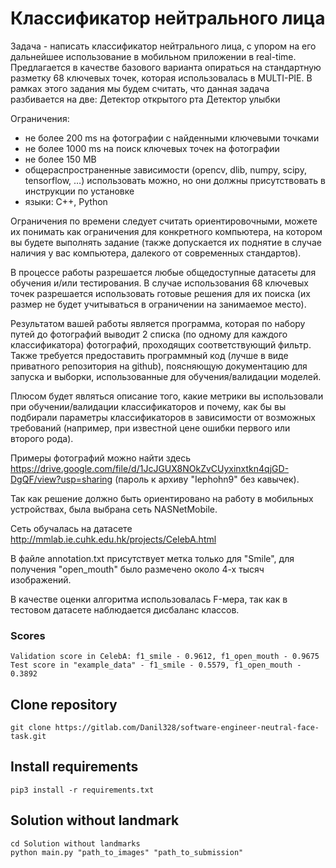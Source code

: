 # Классификатор нейтрального лица

Задача - написать классификатор нейтрального лица, с упором на его дальнейшее использование в мобильном приложении в real-time. Предлагается в качестве базового варианта опираться на стандартную разметку 68 ключевых точек, которая использовалась в MULTI-PIE.
В рамках этого задания мы будем считать, что данная задача разбивается на две:
Детектор открытого рта
Детектор улыбки

Ограничения:
- не более 200 ms на фотографии с найденными ключевыми точками
- не более 1000 ms на поиск ключевых точек на фотографии
- не более 150 MB 
- общераспространенные зависимости (opencv, dlib, numpy, scipy, tensorflow, …) использовать можно, но они должны присутствовать в инструкции по установке
- языки: C++, Python

Ограничения по времени следует считать ориентировочными, можете их понимать как ограничения для конкретного компьютера, на котором вы будете выполнять задание (также допускается их поднятие в случае наличия у вас компьютера, далекого от современных стандартов).

В процессе работы разрешается любые общедоступные датасеты для обучения и/или тестирования. В случае использования 68 ключевых точек разрешается использовать готовые решения для их поиска (их размер не будет учитываться в ограничении на занимаемое место). 

Результатом вашей работы является программа, которая по набору путей до фотографий выводит 2 списка (по одному для каждого классификатора) фотографий, проходящих соответствующий фильтр. Также требуется предоставить программный код (лучше в виде приватного репозитория на github), поясняющую документацию для запуска и выборки, использованные для обучения/валидации моделей.

Плюсом будет являться описание того, какие метрики вы использовали при обучении/валидации классификаторов и почему, как бы вы подбирали параметры классификаторов в зависимости от возможных требований (например, при известной цене ошибки первого или второго рода).

Примеры фотографий можно найти здесь 
https://drive.google.com/file/d/1JcJGUX8NOkZvCUyxinxtkn4qjGD-DgQF/view?usp=sharing
(пароль к архиву "Iephohn9" без кавычек).

Так как решение должно быть ориентировано на работу в мобильных устройствах, была выбрана сеть NASNetMobile.

Сеть обучалась на датасете http://mmlab.ie.cuhk.edu.hk/projects/CelebA.html

В файле annotation.txt присутствует метка только для "Smile", для получения "open_mouth" было размечено около 4-х тысяч изображений.

В качестве оценки алгоритма использовалась F-мера, так как в тестовом датасете наблюдается дисбаланс классов.

### Scores

    Validation score in CelebA: f1_smile - 0.9612, f1_open_mouth - 0.9675
    Test score in "example_data" - f1_smile - 0.5579, f1_open_mouth - 0.3892
    
## Clone repository

    git clone https://gitlab.com/Danil328/software-engineer-neutral-face-task.git

## Install requirements

    pip3 install -r requirements.txt

## Solution without landmark

    cd Solution without landmarks
    python main.py "path_to_images" "path_to_submission"
